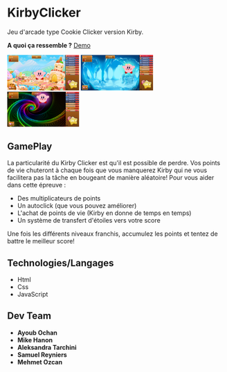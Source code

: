 # KirbyClicker

Jeu d'arcade type Cookie Clicker version Kirby.

**A quoi ça ressemble ?**
[Demo](https://memo097.github.io/KirbyClicker/)

<img src="images/bg1.png" style="width:33%;">
<img src="images/bg2.png" style="width:33%;">
<img src="images/bg3.png" style="width:33%;">


## GamePlay
La particularité du Kirby Clicker est qu'il est possible de perdre. Vos points de vie chuteront à chaque fois que vous manquerez Kirby qui ne vous facilitera pas la tâche en bougeant de manière aléatoire! Pour vous aider dans cette épreuve :

- Des multiplicateurs de points
- Un autoclick (que vous pouvez améliorer)
- L'achat de points de vie (Kirby en donne de temps en temps)
- Un système de transfert d'étoiles vers votre score

Une fois les différents niveaux franchis, accumulez les points et tentez de battre le meilleur score!

## Technologies/Langages
* Html
* Css
* JavaScript

## Dev Team
* **Ayoub Ochan**
* **Mike Hanon**
* **Aleksandra Tarchini**
* **Samuel Reyniers**
* **Mehmet Ozcan**